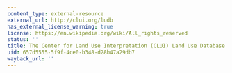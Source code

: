 ```yaml
---
content_type: external-resource
external_url: http://clui.org/ludb
has_external_license_warning: true
license: https://en.wikipedia.org/wiki/All_rights_reserved
status: ''
title: The Center for Land Use Interpretation (CLUI) Land Use Database
uid: 657d5555-5f9f-4ce0-b348-d28b47a29db7
wayback_url: ''
---
```

